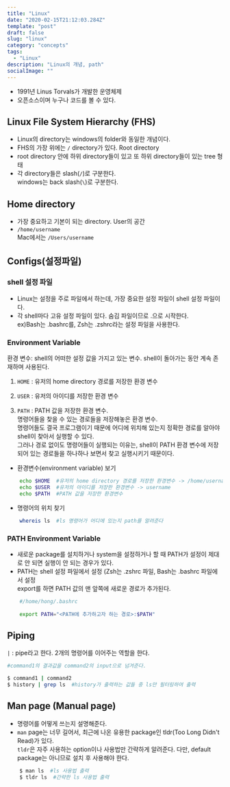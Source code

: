 ```yaml
---
title: "Linux"
date: "2020-02-15T21:12:03.284Z"
template: "post"
draft: false
slug: "linux"
category: "concepts"
tags:
  - "Linux"
description: "Linux의 개념, path"
socialImage: ""
---
```




- 1991년 Linus Torvals가 개발한 운영체제
- 오픈소스이며 누구나 코드를 볼 수 있다.

## Linux File System Hierarchy (FHS)

- Linux의 directory는 windows의 folder와 동일한 개념이다.
- FHS의 가장 위에는 `/` directory가 있다. Root directory
- root directory 안에 하위 directory들이 있고 또 하위 directory들이 있는 tree 형태
- 각 directory들은 slash(`/`)로 구분한다.\
windows는 back slash(`\`)로 구분한다.

## Home directory

- 가장 중요하고 기본이 되는 directory. User의 공간
- `/home/username`\
Mac에서는 `/Users/username`

## Configs(설정파일)

### shell 설정 파일

- Linux는 설정을 주로 파일에서 하는데,  가장 중요한 설정 파일이 shell 설정 파일이다.
- 각 shell마다 고유 설정 파일이 있다. 숨김 파일이므로 .으로 시작한다.\
ex)Bash는 .bashrc를, Zsh는 .zshrc라는 설정 파일을 사용한다.

### Environment Variable

환경 변수: shell의 어떠한 설정 값을 가지고 있는 변수. shell이 돌아가는 동안 계속 존재하며 사용된다.

1. `HOME` : 유저의 home directory 경로를 저장한 환경 변수

2. `USER` : 유저의 아이디를 저장한 환경 변수

3. `PATH` : PATH 값을 저장한 환경 변수.\
 명령어들을 찾을 수 있는 경로들을 저장해놓은 환경 변수.\
명령어들도 결국 프로그램이기 때문에 어디에 위치해 있는지 정확한 경로를 알아야 shell이 찾아서 실행할 수 있다.\
그러나 경로 없이도 명령어들이 실행되는 이유는, shell이 PATH 환경 변수에 저장되어 있는 경로들을 하나하나 보면서 찾고 실행시키기 때문이다.

<p>

- 환경변수(environment variable) 보기
```bash
    echo $HOME  #유저의 home directory 경로를 저장한 환경변수 -> /home/username
    echo $USER  #유저의 아이디를 저장한 환경변수 -> username
    echo $PATH  #PATH 값을 저장한 환경변수
```

- 명령어의 위치 찾기
```bash
    whereis ls  #ls 명령어가 어디에 있는지 path를 알려준다
```

### PATH Environment Variable

- 새로운 package를 설치하거나 system을 설정하거나 할 때 PATH가 설정이 제대로 안 되면 실행이 안 되는 경우가 있다.
- PATH는 shell 설정 파일에서 설정 (Zsh는 .zshrc 파일, Bash는 .bashrc 파일에서 설정\
    export를 하면 PATH 값의 맨 앞쪽에 새로운 경로가 추가된다.
```bash
    #/home/hong/.bashrc
    
    export PATH="<PATH에 추가하고자 하는 경로>:$PATH"
```

## Piping

`|` : pipe라고 한다. 2개의 명령어를 이어주는 역할을 한다.
```bash
#command1의 결과값을 command2의 input으로 넘겨준다.

$ command1 | command2
$ history | grep ls  #history가 출력하는 값들 중 ls만 필터링하여 출력
```

## Man page (Manual page)

- 명령어를 어떻게 쓰는지 설명해준다.
- `man` page는 너무 길어서, 최근에 나온 유용한 package인 tldr(Too Long Didn't Read)가 있다.\
    `tldr`은 자주 사용하는 option이나 사용법만 간략하게 알려준다. 다만, default package는 아니므로 설치 후 사용해야 한다.
```bash
    $ man ls  #ls 사용법 출력
    $ tldr ls  #간략한 ls 사용법 출력
```
